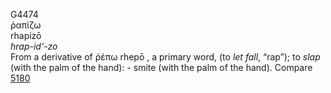 <body>
  <p>G4474<br>  ῥαπίζω  <br> rhapizō  <br><i>hrap-id‘-zo </i><br>From a derivative of   ῥέπω    rhepō  , a primary word, (to <i>let</i> <i>fall</i>, “rap”); to <i>slap</i> (with the palm of the hand): - smite (with the palm of the hand). Compare <a href="g5180.htm">5180</a> <br></p>
 </body>
